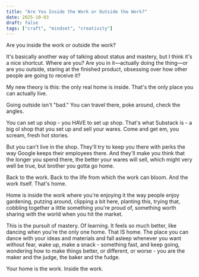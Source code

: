 ```yaml
---
title: "Are You Inside the Work or Outside the Work?"
date: 2025-10-03
draft: false
tags: ["craft", "mindset", "creativity"]
---
```


Are you inside the work or outside the work?

It's basically another way of talking about status and mastery, but I think it's a nice shortcut. Where are you? Are you in it—actually doing the thing—or are you outside, staring at the finished product, obsessing over how other people are going to receive it?

My new theory is this: the only real home is inside. That's the only place you can actually live.

Going outside isn't "bad." You can travel there, poke around, check the angles.

You can set up shop - you HAVE to set up shop. That's what Substack is - a big ol shop that you set up and sell your wares. Come and get em, you scream, fresh hot stories.

But you can't live in the shop. They'll try to keep you there with perks the way Google keeps their employees there. And they'll make you think that the longer you spend there, the better your wares will sell, which might very well be true, but brother you gotta go home.

Back to the work. Back to the life from which the work can bloom. And the work itself. That's home.

Home is inside the work where you're enjoying it the way people enjoy gardening, putzing around, clipping a bit here, planting this, trying that, cobbling together a little something you're proud of, something worth sharing with the world when you hit the market.

This is the pursuit of mastery. Of learning. It feels so much better, like dancing when you're the only one home. That IS home. The place you can dance with your ideas and materials and fall asleep whenever you want without fear, wake up, make a snack - something fast, and keep going, wondering how to make things better, or different, or worse - you are the maker and the judge, the baker and the fudge.

Your home is the work. Inside the work.
